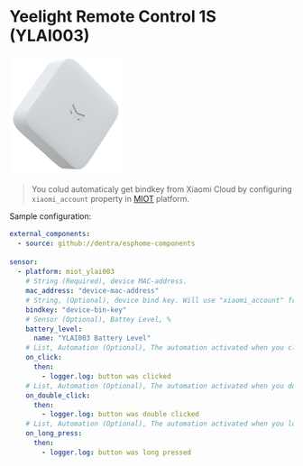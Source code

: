 # Yeelight Remote Control 1S (YLAI003)

<img src="miot_ylai003.png" alt="YLAI003" width="200"/>

> You colud automaticaly get bindkey from Xiaomi Cloud by configuring `xiaomi_account` property in [MIOT](../miot/) platform.

Sample configuration:
```yaml
external_components:
  - source: github://dentra/esphome-components

sensor:
  - platform: miot_ylai003
    # String (Required), device MAC-address.
    mac_address: "device-mac-address"
    # String, (Optional), device bind key. Will use "xiaomi_account" from "miot" if absent to automaticaly get the bindkey.
    bindkey: "device-bin-key"
    # Sensor (Optional), Battey Level, %
    battery_level:
      name: "YLAI003 Battery Level"
    # List, Automation (Optional), The automation activated when you click the button
    on_click:
      then:
        - logger.log: button was clicked
    # List, Automation (Optional), The automation activated when you double click the button
    on_double_click:
      then:
        - logger.log: button was double clicked
    # List, Automation (Optional), The automation activated when you long press the button
    on_long_press:
      then:
        - logger.log: button was long pressed
```
